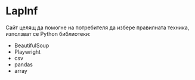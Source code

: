 <h1>LapInf</h1>

<p>Сайт целящ да помогне на потребителя да избере правилната техника, използват се Python библиотеки:</p>
<ul>
    <li>BeautifulSoup</li>
    <li>Playwright</li>
    <li>csv</li>
    <li>pandas</li>
    <li>array</li>
</ul>
